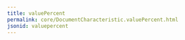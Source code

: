 ```yaml
---
title: valuePercent
permalink: core/DocumentCharacteristic.valuePercent.html
jsonid: valuepercent
---
```

